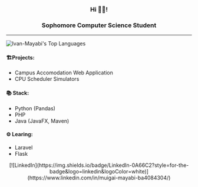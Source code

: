 ### <p align="center">Hi 👋👋! </p>
### <p align="center"> Sophomore Computer Science Student </p> 
---
<p>
<img src="https://github-readme-stats.vercel.app/api/top-langs/?username=Ivan-Mayabi&layout=compact&langs_count=6&theme=vue" alt="Ivan-Mayabi's Top Languages" />
</p>
</p>


#### 🏗️Projects:
- Campus Accomodation Web Application
- CPU Scheduler Simulators

#### 📚 Stack:
- Python (Pandas)
- PHP
- Java (JavaFX, Maven)

#### ⚙️ Learing:
- Laravel
- Flask

<p align="center">
[![LinkedIn](https://img.shields.io/badge/LinkedIn-0A66C2?style=for-the-badge&logo=linkedin&logoColor=white)](https://www.linkedin.com/in/muigai-mayabi-ba4084304/)
</p>

